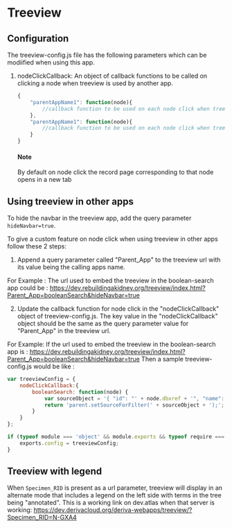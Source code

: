 # Treeview

## Configuration
The treeview-config.js file has the following parameters which can be modiified when using this app.

1. nodeClickCallback: An object of callback functions to be called on clicking a node when treeview is used by another app.
    ```javascript
    {
        "parentAppName1": function(node){
            //callback function to be used on each node click when treeview is embedded in "parentAppName1"
        },
        "parentAppName1": function(node){
            //callback function to be used on each node click when treeview is embedded in "parentAppName2"
        }
    }
    ```
    #### Note
    By default on node click the record page corresponding to that node opens in a new tab

## Using treeview in other apps
To hide the navbar in the treeview app, add the query parameter `hideNavbar=true`.

To give a custom feature on node click when using treeview in other apps follow these 2 steps:

1. Append a query parameter called "Parent_App" to the treeview url with its value being the calling apps name.

For Example : The url used to embed the treeview in the boolean-search app could be :
    https://dev.rebuildingakidney.org/treeview/index.html?Parent_App=booleanSearch&hideNavbar=true

2. Update the callback function for node click in the "nodeClickCallback" object of treeview-config.js.
   The key value in the "nodeClickCallback" object should be the same as the query parameter value for "Parent_App" in the treeview url.

For Example:
If the url used to embed the treeview in the boolean-search app is :
    https://dev.rebuildingakidney.org/treeview/index.html?Parent_App=booleanSearch&hideNavbar=true
Then a sample treeview-config.js would be like :
```javascript
var treeviewConfig = {
    nodeClickCallback:{
        booleanSearch: function(node) {
            var sourceObject = '{ "id": "' + node.dbxref + '", "name": "' + node.base_text + '" }';
            return 'parent.setSourceForFilter(' + sourceObject + ');';
        }
    }
};

if (typeof module === 'object' && module.exports && typeof require === 'function') {
    exports.config = treeviewConfig;
}

```

## Treeview with legend
When `Specimen_RID` is present as a url parameter, treeview will display in an alternate mode that includes a legend on the left side with terms in the tree being "annotated". This is a working link on dev.atlas when that server is working: https://dev.derivacloud.org/deriva-webapps/treeview/?Specimen_RID=N-GXA4
